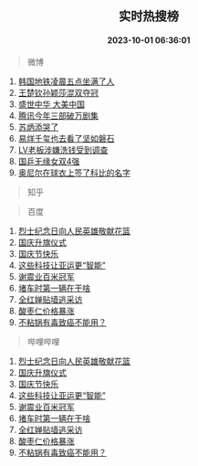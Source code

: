 <div align="center"><h2>实时热搜榜</h2><h4>2023-10-01 06:36:01</h4></div>

> 微博  

1. [韩国地铁凌晨五点坐满了人](https://s.weibo.com/weibo?q=%23%E9%9F%A9%E5%9B%BD%E5%9C%B0%E9%93%81%E5%87%8C%E6%99%A8%E4%BA%94%E7%82%B9%E5%9D%90%E6%BB%A1%E4%BA%86%E4%BA%BA%23&t=31&band_rank=1&Refer=top)<br />
2. [王楚钦孙颖莎混双夺冠](https://s.weibo.com/weibo?q=%23%E7%8E%8B%E6%A5%9A%E9%92%A6%E5%AD%99%E9%A2%96%E8%8E%8E%E6%B7%B7%E5%8F%8C%E5%A4%BA%E5%86%A0%23&t=31&band_rank=2&Refer=top)<br />
3. [盛世中华 大美中国](https://s.weibo.com/weibo?q=%23%E7%9B%9B%E4%B8%96%E4%B8%AD%E5%8D%8E%20%E5%A4%A7%E7%BE%8E%E4%B8%AD%E5%9B%BD%23&t=31&band_rank=3&Refer=top)<br />
4. [腾讯今年三部破万剧集](https://s.weibo.com/weibo?q=%23%E8%85%BE%E8%AE%AF%E4%BB%8A%E5%B9%B4%E4%B8%89%E9%83%A8%E7%A0%B4%E4%B8%87%E5%89%A7%E9%9B%86%23&t=31&band_rank=4&Refer=top)<br />
5. [苏炳添哭了](https://s.weibo.com/weibo?q=%23%E8%8B%8F%E7%82%B3%E6%B7%BB%E5%93%AD%E4%BA%86%23&t=31&band_rank=5&Refer=top)<br />
6. [易烊千玺也去看了坚如磐石](https://s.weibo.com/weibo?q=%23%E6%98%93%E7%83%8A%E5%8D%83%E7%8E%BA%E4%B9%9F%E5%8E%BB%E7%9C%8B%E4%BA%86%E5%9D%9A%E5%A6%82%E7%A3%90%E7%9F%B3%23&t=31&band_rank=6&Refer=top)<br />
7. [LV老板涉嫌洗钱受到调查](https://s.weibo.com/weibo?q=%23LV%E8%80%81%E6%9D%BF%E6%B6%89%E5%AB%8C%E6%B4%97%E9%92%B1%E5%8F%97%E5%88%B0%E8%B0%83%E6%9F%A5%23&t=31&band_rank=7&Refer=top)<br />
8. [国乒无缘女双4强](https://s.weibo.com/weibo?q=%23%E5%9B%BD%E4%B9%92%E6%97%A0%E7%BC%98%E5%A5%B3%E5%8F%8C4%E5%BC%BA%23&t=31&band_rank=8&Refer=top)<br />
9. [奥尼尔在球衣上签了科比的名字](https://s.weibo.com/weibo?q=%23%E5%A5%A5%E5%B0%BC%E5%B0%94%E5%9C%A8%E7%90%83%E8%A1%A3%E4%B8%8A%E7%AD%BE%E4%BA%86%E7%A7%91%E6%AF%94%E7%9A%84%E5%90%8D%E5%AD%97%23&t=31&band_rank=9&Refer=top)<br />

> 知乎  


> 百度  

1. [烈士纪念日向人民英雄敬献花篮](https://www.baidu.com/s?wd=%E7%83%88%E5%A3%AB%E7%BA%AA%E5%BF%B5%E6%97%A5%E5%90%91%E4%BA%BA%E6%B0%91%E8%8B%B1%E9%9B%84%E6%95%AC%E7%8C%AE%E8%8A%B1%E7%AF%AE&sa=fyb_news&rsv_dl=fyb_news)<br />
2. [国庆升旗仪式](https://www.baidu.com/s?wd=%E5%9B%BD%E5%BA%86%E5%8D%87%E6%97%97%E4%BB%AA%E5%BC%8F&sa=fyb_news&rsv_dl=fyb_news)<br />
3. [国庆节快乐](https://www.baidu.com/s?wd=%E5%9B%BD%E5%BA%86%E8%8A%82%E5%BF%AB%E4%B9%90&sa=fyb_news&rsv_dl=fyb_news)<br />
4. [这些科技让亚运更“智能”](https://www.baidu.com/s?wd=%E8%BF%99%E4%BA%9B%E7%A7%91%E6%8A%80%E8%AE%A9%E4%BA%9A%E8%BF%90%E6%9B%B4%E2%80%9C%E6%99%BA%E8%83%BD%E2%80%9D&sa=fyb_news&rsv_dl=fyb_news)<br />
5. [谢震业百米冠军](https://www.baidu.com/s?wd=%E8%B0%A2%E9%9C%87%E4%B8%9A%E7%99%BE%E7%B1%B3%E5%86%A0%E5%86%9B&sa=fyb_news&rsv_dl=fyb_news)<br />
6. [堵车时第一辆在干啥](https://www.baidu.com/s?wd=%E5%A0%B5%E8%BD%A6%E6%97%B6%E7%AC%AC%E4%B8%80%E8%BE%86%E5%9C%A8%E5%B9%B2%E5%95%A5&sa=fyb_news&rsv_dl=fyb_news)<br />
7. [全红婵贴墙逃采访](https://www.baidu.com/s?wd=%E5%85%A8%E7%BA%A2%E5%A9%B5%E8%B4%B4%E5%A2%99%E9%80%83%E9%87%87%E8%AE%BF&sa=fyb_news&rsv_dl=fyb_news)<br />
8. [酸枣仁价格暴涨](https://www.baidu.com/s?wd=%E9%85%B8%E6%9E%A3%E4%BB%81%E4%BB%B7%E6%A0%BC%E6%9A%B4%E6%B6%A8&sa=fyb_news&rsv_dl=fyb_news)<br />
9. [不粘锅有毒致癌不能用？](https://www.baidu.com/s?wd=%E4%B8%8D%E7%B2%98%E9%94%85%E6%9C%89%E6%AF%92%E8%87%B4%E7%99%8C%E4%B8%8D%E8%83%BD%E7%94%A8%EF%BC%9F&sa=fyb_news&rsv_dl=fyb_news)<br />

> 哔哩哔哩  

1. [烈士纪念日向人民英雄敬献花篮](https://www.baidu.com/s?wd=%E7%83%88%E5%A3%AB%E7%BA%AA%E5%BF%B5%E6%97%A5%E5%90%91%E4%BA%BA%E6%B0%91%E8%8B%B1%E9%9B%84%E6%95%AC%E7%8C%AE%E8%8A%B1%E7%AF%AE&sa=fyb_news&rsv_dl=fyb_news)<br />
2. [国庆升旗仪式](https://www.baidu.com/s?wd=%E5%9B%BD%E5%BA%86%E5%8D%87%E6%97%97%E4%BB%AA%E5%BC%8F&sa=fyb_news&rsv_dl=fyb_news)<br />
3. [国庆节快乐](https://www.baidu.com/s?wd=%E5%9B%BD%E5%BA%86%E8%8A%82%E5%BF%AB%E4%B9%90&sa=fyb_news&rsv_dl=fyb_news)<br />
4. [这些科技让亚运更“智能”](https://www.baidu.com/s?wd=%E8%BF%99%E4%BA%9B%E7%A7%91%E6%8A%80%E8%AE%A9%E4%BA%9A%E8%BF%90%E6%9B%B4%E2%80%9C%E6%99%BA%E8%83%BD%E2%80%9D&sa=fyb_news&rsv_dl=fyb_news)<br />
5. [谢震业百米冠军](https://www.baidu.com/s?wd=%E8%B0%A2%E9%9C%87%E4%B8%9A%E7%99%BE%E7%B1%B3%E5%86%A0%E5%86%9B&sa=fyb_news&rsv_dl=fyb_news)<br />
6. [堵车时第一辆在干啥](https://www.baidu.com/s?wd=%E5%A0%B5%E8%BD%A6%E6%97%B6%E7%AC%AC%E4%B8%80%E8%BE%86%E5%9C%A8%E5%B9%B2%E5%95%A5&sa=fyb_news&rsv_dl=fyb_news)<br />
7. [全红婵贴墙逃采访](https://www.baidu.com/s?wd=%E5%85%A8%E7%BA%A2%E5%A9%B5%E8%B4%B4%E5%A2%99%E9%80%83%E9%87%87%E8%AE%BF&sa=fyb_news&rsv_dl=fyb_news)<br />
8. [酸枣仁价格暴涨](https://www.baidu.com/s?wd=%E9%85%B8%E6%9E%A3%E4%BB%81%E4%BB%B7%E6%A0%BC%E6%9A%B4%E6%B6%A8&sa=fyb_news&rsv_dl=fyb_news)<br />
9. [不粘锅有毒致癌不能用？](https://www.baidu.com/s?wd=%E4%B8%8D%E7%B2%98%E9%94%85%E6%9C%89%E6%AF%92%E8%87%B4%E7%99%8C%E4%B8%8D%E8%83%BD%E7%94%A8%EF%BC%9F&sa=fyb_news&rsv_dl=fyb_news)<br />
